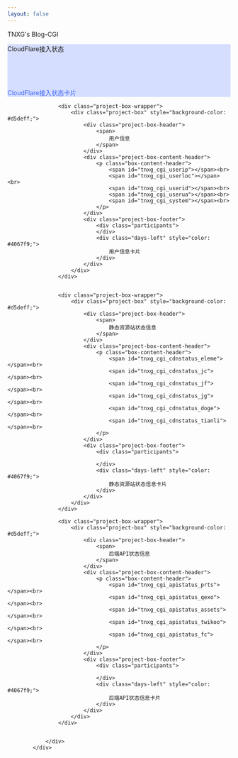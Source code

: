 ```yaml
---
layout: false
---
```

<!DOCTYPE html>
<html lang="zh-CN">

<head>
    <meta charset="UTF-8">
    <title>TNXGのBlog-cgi</title>
    <link rel="icon" type="image/png" href="/assets/images/favicon.png">
    <link rel="stylesheet" href="https://lib.baomitu.com/normalize/5.0.0/normalize.min.css">
    <link rel="stylesheet" href="/assets/css/cgi.css">
    <script src="/assets/js/cgi.js"></script>
    <script src="/assets/js/uamessage.js"></script>
</head>
<body translate="no">
    <div class="app-container">
        <div class="app-header">
            <div class="app-header-left">
                <p class="app-name">TNXG's Blog-CGI</p>
            </div>
        </div>
        <div class="app-content">
            <div class="projects-section">
                <div class="project-boxes jsGridView">
                    <div class="project-box-wrapper">
                        <div class="project-box" style="background-color: #d5deff;">
                            <div class="project-box-header">
                                <span>
                                    CloudFlare接入状态
                                </span>
                            </div>
                            <div class="project-box-content-header">
                                <p class="box-content-header"><span id="tnxg_cgi_CDNState"></span><br><br><br>
                                </p>
                            </div>
                            <div class="project-box-footer">
                                <div class="participants">
                                </div>
                                <div class="days-left" style="color: #4067f9;">
                                    CloudFlare接入状态卡片
                                </div>
                            </div>
                        </div>
                    </div>


                    <div class="project-box-wrapper">
                        <div class="project-box" style="background-color: #d5deff;">
                            <div class="project-box-header">
                                <span>
                                    用户信息
                                </span>
                            </div>
                            <div class="project-box-content-header">
                                <p class="box-content-header">
                                    <span id="tnxg_cgi_userip"></span><br>
                                    <span id="tnxg_cgi_userloc"></span><br>
                                    <span id="tnxg_cgi_userid"></span><br>
                                    <span id="tnxg_cgi_userua"></span><br>
                                    <span id="tnxg_cgi_system"></span><br>
                                </p>
                            </div>
                            <div class="project-box-footer">
                                <div class="participants">
                                </div>
                                <div class="days-left" style="color: #4067f9;">
                                    用户信息卡片
                                </div>
                            </div>
                        </div>
                    </div>


                    <div class="project-box-wrapper">
                        <div class="project-box" style="background-color: #d5deff;">
                            <div class="project-box-header">
                                <span>
                                    静态资源站状态信息
                                </span>
                            </div>
                            <div class="project-box-content-header">
                                <p class="box-content-header">
                                    <span id="tnxg_cgi_cdnstatus_eleme"></span><br>
                                    <span id="tnxg_cgi_cdnstatus_jc"></span><br>
                                    <span id="tnxg_cgi_cdnstatus_jf"></span><br>
                                    <span id="tnxg_cgi_cdnstatus_jg"></span><br>
                                    <span id="tnxg_cgi_cdnstatus_doge"></span><br>
                                    <span id="tnxg_cgi_cdnstatus_tianli"></span><br>
                                </p>
                            </div>
                            <div class="project-box-footer">
                                <div class="participants">

                                </div>
                                <div class="days-left" style="color: #4067f9;">
                                    静态资源站状态信息卡片
                                </div>
                            </div>
                        </div>
                    </div>

                    <div class="project-box-wrapper">
                        <div class="project-box" style="background-color: #d5deff;">
                            <div class="project-box-header">
                                <span>
                                    后端API状态信息
                                </span>
                            </div>
                            <div class="project-box-content-header">
                                <p class="box-content-header">
                                    <span id="tnxg_cgi_apistatus_prts"></span><br>
                                    <span id="tnxg_cgi_apistatus_qexo"></span><br>
                                    <span id="tnxg_cgi_apistatus_assets"></span><br>
                                    <span id="tnxg_cgi_apistatus_twikoo"></span><br>
                                    <span id="tnxg_cgi_apistatus_fc"></span><br>
                                </p>
                            </div>
                            <div class="project-box-footer">
                                <div class="participants">

                                </div>
                                <div class="days-left" style="color: #4067f9;">
                                    后端API状态信息卡片
                                </div>
                            </div>
                        </div>
                    </div>


                </div>
            </div>
</body>
<script>cgi_start()</script>
</html>